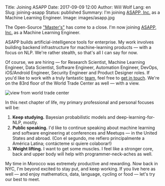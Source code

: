 Title: Joining ASAPP
Date: 2017-09-09 12:00
Author: Will Wolf
Lang: en
Slug: joining-asapp
Status: published
Summary: I'm joining [ASAPP, Inc.](https://www.asapp.com/) as a Machine Learning Engineer.
Image: images/asapp.jpg

The Open-Source ["Master's"](http://willwolf.io/2016/07/29/my-open-source-machine-learning-masters-in-casablanca-morocco/) has come to a close. I'm now joining [ASAPP, Inc.](https://www.asapp.com/) as a Machine Learning Engineer.

ASAPP builds artificial-intelligence tools for enterprise. My work involves building backend infrastructure for machine-learning products — with a focus on NLP. We're rather stealth, so that's all I can say for now.

Of course, we are hiring — for Research Scientist, Machine Learning Engineer, Data Scientist, Software Engineer, Automation Engineer, DevOps, iOS/Android Engineer, Security Engineer and Product Designer roles. If you'd like to work with a truly fantastic [team](https://www.asapp.com/team/), feel free to [get in touch](mailto:will@asapp.com). We're on the 83rd floor of the World Trade Center as well — with a view.

![view from world trade center]({static}/images/world_trade_center.jpg)

In this next chapter of life, my primary professional and personal focuses will be:

1. **Keep studying.** Bayesian probabilistic models and deep-learning-for-NLP, mostly.
2. **Public speaking.** I'd like to continue speaking about machine learning and software engineering at conferences and Meetups — in the United States and abroad. (Con el segundo, me refiero principalmente a América Latina; contácteme si quiere colaborar!)
3. **Weight lifting.** I want to get some muscles. I feel like a stronger core, back and upper body will help with programmer-neck-aches as well.

My time in Morocco was extremely productive and rewarding. Now back in NYC, I'm beyond excited to stay put, and keep working. If you live here as well — and enjoy mathematics, data, language, cycling or food — let's try our best to meet.
